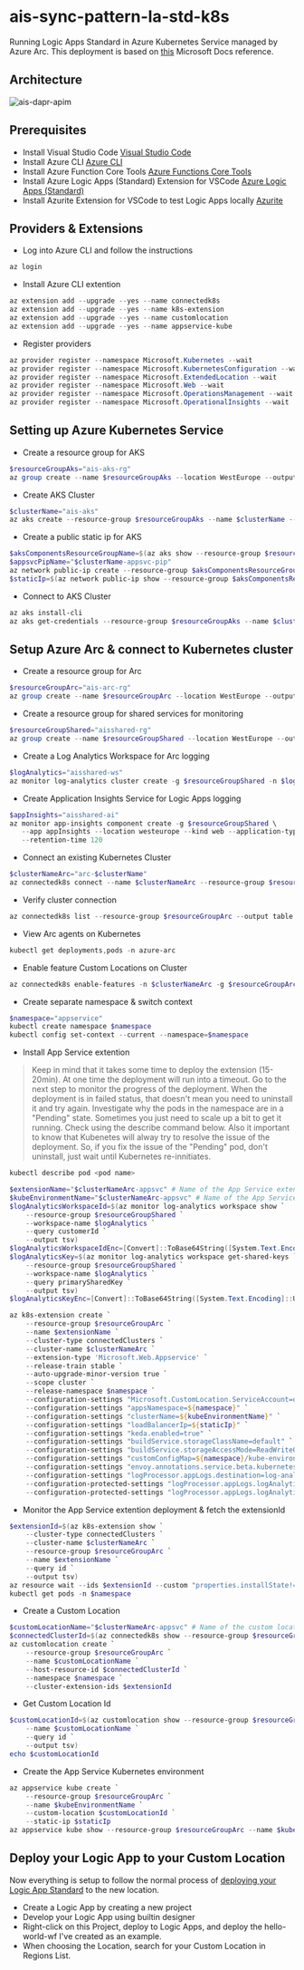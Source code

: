 # ais-sync-pattern-la-std-k8s

Running Logic Apps Standard in Azure Kubernetes Service managed by Azure Arc.
This deployment is based on [this](https://docs.microsoft.com/en-us/azure/app-service/manage-create-arc-environment?tabs=powershell#prerequisites) Microsoft Docs reference.

## Architecture

![ais-dapr-apim](docs/images/arch.png)

## Prerequisites

* Install Visual Studio Code [Visual Studio Code](https://code.visualstudio.com/download)
* Install Azure CLI [Azure CLI](https://docs.microsoft.com/nl-nl/cli/azure/install-azure-cli-windows?tabs=azure-cli)
* Install Azure Function Core Tools [Azure Functions Core Tools](https://github.com/Azure/azure-functions-core-tools)
* Install Azure Logic Apps (Standard) Extension for VSCode [Azure Logic Apps (Standard)](https://marketplace.visualstudio.com/items?itemName=ms-azuretools.vscode-azurelogicapps)
* Install Azurite Extension for VSCode to test Logic Apps locally [Azurite](https://marketplace.visualstudio.com/items?itemName=Azurite.azurite)

## Providers & Extensions

* Log into Azure CLI and follow the instructions

```ps1
az login
```

* Install Azure CLI extention

```ps1
az extension add --upgrade --yes --name connectedk8s
az extension add --upgrade --yes --name k8s-extension
az extension add --upgrade --yes --name customlocation
az extension add --upgrade --yes --name appservice-kube
```

* Register providers

```ps1
az provider register --namespace Microsoft.Kubernetes --wait
az provider register --namespace Microsoft.KubernetesConfiguration --wait
az provider register --namespace Microsoft.ExtendedLocation --wait
az provider register --namespace Microsoft.Web --wait
az provider register --namespace Microsoft.OperationsManagement --wait
az provider register --namespace Microsoft.OperationalInsights --wait
```

## Setting up Azure Kubernetes Service

* Create a resource group for AKS

```ps1
$resourceGroupAks="ais-aks-rg"
az group create --name $resourceGroupAks --location WestEurope --output table
```

* Create AKS Cluster

```ps1
$clusterName="ais-aks"
az aks create --resource-group $resourceGroupAks --name $clusterName --node-count 3 --enable-addons monitoring --generate-ssh-keys
```

* Create a public static ip for AKS

```ps1
$aksComponentsResourceGroupName=$(az aks show --resource-group $resourceGroupAks --name $clusterName --output tsv --query nodeResourceGroup)
$appsvcPipName="$clusterName-appsvc-pip"
az network public-ip create --resource-group $aksComponentsResourceGroupName --name $appsvcPipName --sku STANDARD
$staticIp=$(az network public-ip show --resource-group $aksComponentsResourceGroupName --name $appsvcPipName --output tsv --query ipAddress)
```

* Connect to AKS Cluster

```ps1
az aks install-cli
az aks get-credentials --resource-group $resourceGroupAks --name $clusterName
```

## Setup Azure Arc & connect to Kubernetes cluster

* Create a resource group for Arc

```ps1
$resourceGroupArc="ais-arc-rg"
az group create --name $resourceGroupArc --location WestEurope --output table
```

* Create a resource group for shared services for monitoring

```ps1
$resourceGroupShared="aisshared-rg"
az group create --name $resourceGroupShared --location WestEurope --output table
```

* Create a Log Analytics Workspace for Arc logging

```ps1
$logAnalytics="aisshared-ws"
az monitor log-analytics cluster create -g $resourceGroupShared -n $logAnalytics --sku-capacity 1000
```

* Create Application Insights Service for Logic Apps logging

```ps1
$appInsights="aisshared-ai"
az monitor app-insights component create -g $resourceGroupShared \
   --app appInsights --location westeurope --kind web --application-type web \
   --retention-time 120
```

* Connect an existing Kubernetes Cluster

```ps1
$clusterNameArc="arc-$clusterName"
az connectedk8s connect --name $clusterNameArc --resource-group $resourceGroupArc
```

* Verify cluster connection

```ps1
az connectedk8s list --resource-group $resourceGroupArc --output table
```

* View Arc agents on Kubernetes

```ps1
kubectl get deployments,pods -n azure-arc
```

* Enable feature Custom Locations on Cluster

```ps1
az connectedk8s enable-features -n $clusterNameArc -g $resourceGroupArc --features cluster-connect custom-locations
```

* Create separate namespace & switch context

```ps1
$namespace="appservice"
kubectl create namespace $namespace
kubectl config set-context --current --namespace=$namespace
```

* Install App Service extention

> Keep in mind that it takes some time to deploy the extension (15-20min). At one time the deployment will run into a timeout. Go to the next step to monitor the progress of the deployment. When the deployment is in failed status, that doesn't mean you need to uninstall it and try again. Investigate why the pods in the namespace are in a "Pending" state. Sometimes you just need to scale up a bit to get it running. Check using the describe command below. Also it important to know that Kubenetes will alway try to resolve the issue of the deployment. So, if you fix the issue of the "Pending" pod, don't uninstall, just wait until Kubernetes re-innitiates.

```ps1
kubectl describe pod <pod name>
```

```ps1
$extensionName="$clusterNameArc-appsvc" # Name of the App Service extension
$kubeEnvironmentName="$clusterNameArc-appsvc" # Name of the App Service Kubernetes environment resource
$logAnalyticsWorkspaceId=$(az monitor log-analytics workspace show `
    --resource-group $resourceGroupShared `
    --workspace-name $logAnalytics `
    --query customerId `
    --output tsv)
$logAnalyticsWorkspaceIdEnc=[Convert]::ToBase64String([System.Text.Encoding]::UTF8.GetBytes($logAnalyticsWorkspaceId))
$logAnalyticsKey=$(az monitor log-analytics workspace get-shared-keys `
    --resource-group $resourceGroupShared `
    --workspace-name $logAnalytics `
    --query primarySharedKey `
    --output tsv)
$logAnalyticsKeyEnc=[Convert]::ToBase64String([System.Text.Encoding]::UTF8.GetBytes($logAnalyticsKey))

az k8s-extension create `
    --resource-group $resourceGroupArc `
    --name $extensionName `
    --cluster-type connectedClusters `
    --cluster-name $clusterNameArc `
    --extension-type 'Microsoft.Web.Appservice' `
    --release-train stable `
    --auto-upgrade-minor-version true `
    --scope cluster `
    --release-namespace $namespace `
    --configuration-settings "Microsoft.CustomLocation.ServiceAccount=default" `
    --configuration-settings "appsNamespace=${namespace}" `
    --configuration-settings "clusterName=${kubeEnvironmentName}" `
    --configuration-settings "loadBalancerIp=${staticIp}" `
    --configuration-settings "keda.enabled=true" `
    --configuration-settings "buildService.storageClassName=default" `
    --configuration-settings "buildService.storageAccessMode=ReadWriteOnce" `
    --configuration-settings "customConfigMap=${namespace}/kube-environment-config" `
    --configuration-settings "envoy.annotations.service.beta.kubernetes.io/azure-load-balancer-resource-group=${resourceGroupAks}" `
    --configuration-settings "logProcessor.appLogs.destination=log-analytics" `
    --configuration-protected-settings "logProcessor.appLogs.logAnalyticsConfig.customerId=${logAnalyticsWorkspaceIdEnc}" `
    --configuration-protected-settings "logProcessor.appLogs.logAnalyticsConfig.sharedKey=${logAnalyticsKeyEnc}"
```

* Monitor the App Service extention deployment & fetch the extensionId

```ps1
$extensionId=$(az k8s-extension show `
    --cluster-type connectedClusters `
    --cluster-name $clusterNameArc `
    --resource-group $resourceGroupArc `
    --name $extensionName `
    --query id `
    --output tsv)
az resource wait --ids $extensionId --custom "properties.installState!='Pending'" --api-version "2020-07-01-preview"
kubectl get pods -n $namespace
```

* Create a Custom Location

```ps1
$customLocationName="$clusterNameArc-appsvc" # Name of the custom location
$connectedClusterId=$(az connectedk8s show --resource-group $resourceGroupArc --name $clusterNameArc --query id --output tsv)
az customlocation create `
    --resource-group $resourceGroupArc `
    --name $customLocationName `
    --host-resource-id $connectedClusterId `
    --namespace $namespace `
    --cluster-extension-ids $extensionId
```

* Get Custom Location Id

```ps1
$customLocationId=$(az customlocation show --resource-group $resourceGroupArc `
    --name $customLocationName `
    --query id `
    --output tsv)
echo $customLocationId
```

* Create the App Service Kubernetes environment

```ps1
az appservice kube create `
    --resource-group $resourceGroupArc `
    --name $kubeEnvironmentName `
    --custom-location $customLocationId `
    --static-ip $staticIp
az appservice kube show --resource-group $resourceGroupArc --name $kubeEnvironmentName
```

## Deploy your Logic App to your Custom Location

Now everything is setup to follow the normal process of [deploying your Logic App Standard](https://docs.microsoft.com/en-us/azure/logic-apps/azure-arc-enabled-logic-apps-create-deploy-workflows?tabs=azure-cli) to the new location.

* Create a Logic App by creating a new project
* Develop your Logic App using builtin designer
* Right-click on this Project, deploy to Logic Apps, and deploy the hello-world-wf I've created as an example.
* When choosing the Location, search for your Custom Location in Regions List.
